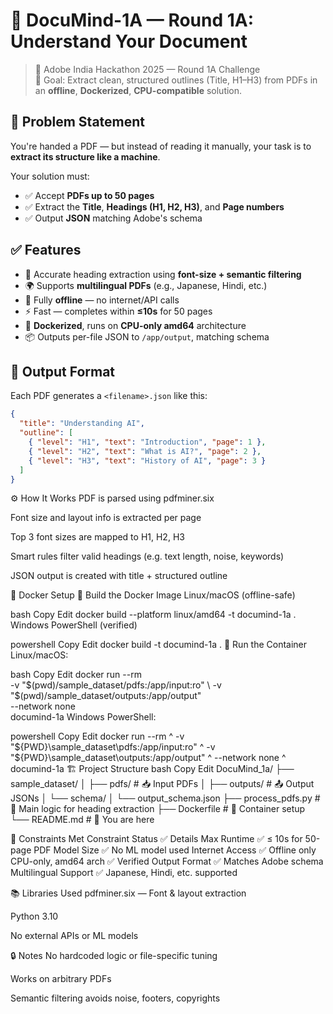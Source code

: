 # 🧠 DocuMind-1A — Round 1A: Understand Your Document

> 🎯 Adobe India Hackathon 2025 — Round 1A Challenge  
> 🚀 Goal: Extract clean, structured outlines (Title, H1–H3) from PDFs in an **offline**, **Dockerized**, **CPU-compatible** solution.


## 📌 Problem Statement

You're handed a PDF — but instead of reading it manually, your task is to **extract its structure like a machine**.

Your solution must:
- ✅ Accept **PDFs up to 50 pages**
- ✅ Extract the **Title**, **Headings (H1, H2, H3)**, and **Page numbers**
- ✅ Output **JSON** matching Adobe's schema


## ✅ Features

- 🧠 Accurate heading extraction using **font-size + semantic filtering**
- 🌍 Supports **multilingual PDFs** (e.g., Japanese, Hindi, etc.)
- 🔐 Fully **offline** — no internet/API calls
- ⚡ Fast — completes within **≤10s** for 50 pages
- 🐳 **Dockerized**, runs on **CPU-only amd64** architecture
- 📦 Outputs per-file JSON to `/app/output`, matching schema


## 🧾 Output Format

Each PDF generates a `<filename>.json` like this:

```json
{
  "title": "Understanding AI",
  "outline": [
    { "level": "H1", "text": "Introduction", "page": 1 },
    { "level": "H2", "text": "What is AI?", "page": 2 },
    { "level": "H3", "text": "History of AI", "page": 3 }
  ]
}
```

⚙️ How It Works
PDF is parsed using pdfminer.six

Font size and layout info is extracted per page

Top 3 font sizes are mapped to H1, H2, H3

Smart rules filter valid headings (e.g. text length, noise, keywords)

JSON output is created with title + structured outline

🐳 Docker Setup
🔨 Build the Docker Image
Linux/macOS (offline-safe)

bash
Copy
Edit
docker build --platform linux/amd64 -t documind-1a .
Windows PowerShell (verified)

powershell
Copy
Edit
docker build -t documind-1a .
🚀 Run the Container
Linux/macOS:

bash
Copy
Edit
docker run --rm \
  -v "$(pwd)/sample_dataset/pdfs:/app/input:ro" \
  -v "$(pwd)/sample_dataset/outputs:/app/output" \
  --network none \
  documind-1a
Windows PowerShell:

powershell
Copy
Edit
docker run --rm ^
  -v "${PWD}\sample_dataset\pdfs:/app/input:ro" ^
  -v "${PWD}\sample_dataset\outputs:/app/output" ^
  --network none ^
  documind-1a
🏗️ Project Structure
bash
Copy
Edit
DocuMind_1a/
├── sample_dataset/
│   ├── pdfs/              # 📥 Input PDFs
│   ├── outputs/           # 📤 Output JSONs
│   └── schema/
│       └── output_schema.json
├── process_pdfs.py        # 🧠 Main logic for heading extraction
├── Dockerfile             # 🐳 Container setup
└── README.md              # 📘 You are here

📌 Constraints Met
Constraint	Status ✅	Details
Max Runtime	✅	≤ 10s for 50-page PDF
Model Size	✅	No ML model used
Internet Access	✅	Offline only
CPU-only, amd64 arch	✅	Verified
Output Format	✅	Matches Adobe schema
Multilingual Support	✅	Japanese, Hindi, etc. supported

📚 Libraries Used
pdfminer.six — Font & layout extraction

Python 3.10

No external APIs or ML models

🔒 Notes
No hardcoded logic or file-specific tuning

Works on arbitrary PDFs

Semantic filtering avoids noise, footers, copyrights

